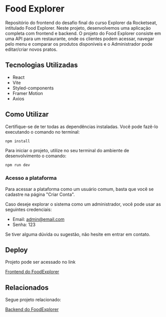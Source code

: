 # Food Explorer

Repositório do frontend do desafio final do curso Explorer da Rocketseat, intitulado Food Explorer. Neste projeto, desenvolvemos uma aplicação completa com frontend e backend. O projeto do Food Explorer consiste em uma API para um restaurante, onde os clientes podem acessar, navegar pelo menu e comparar os produtos disponíveis e o Administrador pode editar/criar novos pratos.


## Tecnologias Utilizadas

- React
- Vite
- Styled-components
- Framer Motion
- Axios

## Como Utilizar

Certifique-se de ter todas as dependências instaladas. Você pode fazê-lo executando o comando no terminal:

```bash
npm install
```

Para iniciar o projeto, utilize no seu terminal do ambiente de desenvolvimento o comando:
```bash
npm run dev
```

### Acesso a plataforma
Para acessar a plataforma como um usuário comum, basta que você se cadastre na página "Criar Conta".

Caso deseje explorar o sistema como um administrador, você pode usar as seguintes credenciais:

* Email: admin@email.com
* Senha: 123

Se tiver alguma dúvida ou sugestão, não hesite em entrar em contato.
## Deploy

Projeto pode ser acessado no link

[Frontend do FoodExplorer](https://foodexplorer-ro.netlify.app/)


## Relacionados

Segue projeto relacionado:

[Backend do FoodExplorer](https://github.com/raoliveira/backend-foodexplorer/tree/main)
